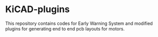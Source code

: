 # KiCAD-plugins
This repository contains codes for Early Warning System and modified plugins for generating end to end pcb layouts for motors. 
